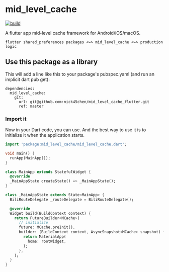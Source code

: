 # mid_level_cache

[![build](https://github.com/nick45chen/mid_level_cache_flutter/actions/workflows/test-package.yml/badge.svg)](https://github.com/nick45chen/mid_level_cache_flutter/actions/workflows/test-package.yml)

A flutter app mid-level cache framework for Android/iOS/macOS.

```
flutter shared_preferences packages <=> mid_level_cache <=> production logic
```

## Use this package as a library

This will add a line like this to your package's pubspec.yaml (and run an implicit dart pub get):

```
dependencies:
  mid_level_cache:
    git:
      url: git@github.com:nick45chen/mid_level_cache_flutter.git
      ref: master
```

### Import it

Now in your Dart code, you can use.
And the best way to use it is to initialize it when the application starts.

``` dart
import 'package:mid_level_cache/mid_level_cache.dart';

void main() {
  runApp(MainApp());
}

class MainApp extends StatefulWidget {
  @override
  _MainAppState createState() => _MainAppState();
}

class _MainAppState extends State<MainApp> {
  BiliRouteDelegate _routeDelegate = BiliRouteDelegate();

  @override
  Widget build(BuildContext context) {
    return FutureBuilder<MCache>(
      // initialize
      future: MCache.preInit(),
      builder: (BuildContext context, AsyncSnapshot<MCache> snapshot) {
        return MaterialApp(
          home: rootWidget,
        );
      },
    );
  }
}
```

